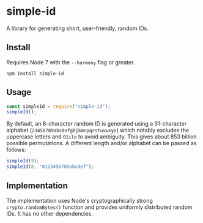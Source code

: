 # simple-id

A library for generating short, user-friendly, random IDs.

## Install

Requires Node 7 with the `--harmony` flag or greater.

    npm install simple-id

## Usage

```javascript
const simpleId = require("simple-id");
simpleId();
```

By default, an 8-character random ID is generated using a 31-character alphabet
(`23456789abcdefghjkmnpqrstuvwxyz`) which notably excludes the uppercase
letters and `01ilo` to avoid ambiguity. This gives about 853 billion possible
permutations. A different length and/or alphabet can be passed as follows:

```javascript
simpleId(9);
simpleId(8, "0123456789abcdef");
```

## Implementation

The implementation uses Node's cryptographically strong `crypto.randomBytes()`
function and provides uniformly distributed random IDs. It has no other
dependencies.
